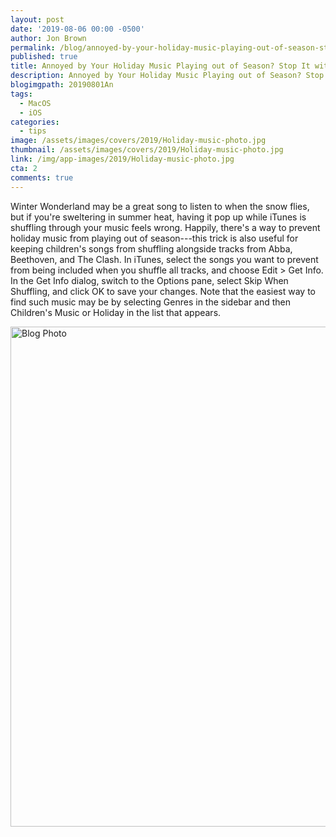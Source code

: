 ```yaml
---
layout: post
date: '2019-08-06 00:00 -0500'
author: Jon Brown
permalink: /blog/annoyed-by-your-holiday-music-playing-out-of-season-stop-it-with-this-tip/
published: true
title: Annoyed by Your Holiday Music Playing out of Season? Stop It with This Tip
description: Annoyed by Your Holiday Music Playing out of Season? Stop It with This Tip
blogimgpath: 20190801An
tags:
  - MacOS
  - iOS
categories:
  - tips
image: /assets/images/covers/2019/Holiday-music-photo.jpg
thumbnail: /assets/images/covers/2019/Holiday-music-photo.jpg
link: /img/app-images/2019/Holiday-music-photo.jpg
cta: 2
comments: true
---
```

Winter Wonderland may be a great song to listen to when the snow
flies, but if you're sweltering in summer heat, having it pop up while
iTunes is shuffling through your music feels wrong. Happily, there's a
way to prevent holiday music from playing out of season---this trick is
also useful for keeping children's songs from shuffling alongside tracks
from Abba, Beethoven, and The Clash. In iTunes, select the songs you
want to prevent from being included when you shuffle all tracks, and
choose Edit \> Get Info. In the Get Info dialog, switch to the Options
pane, select Skip When Shuffling, and click OK to save your changes.
Note that the easiest way to find such music may be by selecting Genres
in the sidebar and then Children's Music or Holiday in the list that
appears.

<img alt="Blog Photo" src="{{ site.site_cdn }}/assets/images/blog/2019/20190801An/image2.png" class="img-fluid rounded m-2" width="800" />